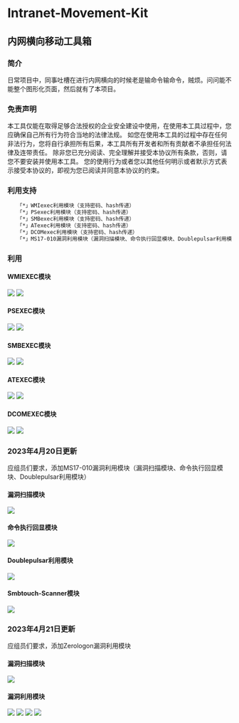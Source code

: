 # Intranet-Movement-Kit

## 内网横向移动工具箱

### 简介
  日常项目中，同事吐槽在进行内网横向的时候老是输命令输命令，贼烦。问问能不能整个图形化页面，然后就有了本项目。

### 免责声明
  本工具仅能在取得足够合法授权的企业安全建设中使用，在使用本工具过程中，您应确保自己所有行为符合当地的法律法规。 如您在使用本工具的过程中存在任何非法行为，您将自行承担所有后果，本工具所有开发者和所有贡献者不承担任何法律及连带责任。 除非您已充分阅读、完全理解并接受本协议所有条款，否则，请您不要安装并使用本工具。 您的使用行为或者您以其他任何明示或者默示方式表示接受本协议的，即视为您已阅读并同意本协议的约束。

### 利用支持
```bash
   「*」WMIexec利用模块（支持密码、hash传递）
   「*」PSexec利用模块（支持密码、hash传递）
   「*」SMBexec利用模块（支持密码、hash传递） 
   「*」ATexec利用模块（支持密码、hash传递）
   「*」DCOMexec利用模块（支持密码、hash传递）
   「*」MS17-010漏洞利用模块（漏洞扫描模块、命令执行回显模块、Doublepulsar利用模块）
```
### 利用
#### WMIEXEC模块
![](./static/1.jpg)
![](./static/2.jpg)
#### PSEXEC模块
![](./static/3.jpg)
![](./static/4.jpg)
#### SMBEXEC模块
![](./static/5.jpg)
![](./static/6.jpg)
#### ATEXEC模块
![](./static/7.jpg)
![](./static/8.jpg)
#### DCOMEXEC模块
![](./static/9.jpg)
![](./static/10.jpg)

### 2023年4月20日更新
应组员们要求，添加MS17-010漏洞利用模块（漏洞扫描模块、命令执行回显模块、Doublepulsar利用模块）
#### 漏洞扫描模块
![](./static/11.jpg)
#### 命令执行回显模块
![](./static/12.jpg)
#### Doublepulsar利用模块
![](./static/13.jpg)
#### Smbtouch-Scanner模块
![](./static/14.jpg)

### 2023年4月21日更新
应组员们要求，添加Zerologon漏洞利用模块
#### 漏洞扫描模块
![](./static/15.jpg)
#### 漏洞利用模块
![](./static/16.jpg)
![](./static/17.jpg)
![](./static/18.jpg)
![](/static/19.jpg)
